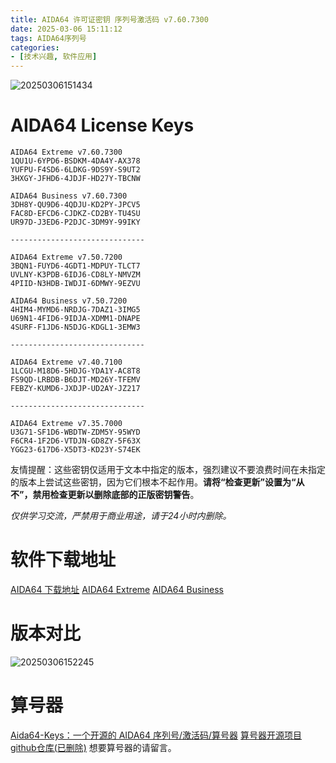 ```yaml
---
title: AIDA64 许可证密钥 序列号激活码 v7.60.7300
date: 2025-03-06 15:11:12
tags: AIDA64序列号
categories:
- [技术兴趣, 软件应用]
---
```

![20250306151434](https://raw.githubusercontent.com/shenguosai/MyPic/img/img/20250306151434.png)
<!--more-->
# AIDA64 License Keys
```
AIDA64 Extreme v7.60.7300
1QU1U-6YPD6-BSDKM-4DA4Y-AX378
YUFPU-F4SD6-6LDKG-9DS9Y-S9UT2
3HXGY-JFHD6-4JDJF-HD27Y-TBCNW

AIDA64 Business v7.60.7300
3DH8Y-QU9D6-4QDJU-KD2PY-JPCV5
FAC8D-EFCD6-CJDKZ-CD2BY-TU4SU
UR97D-J3ED6-P2DJC-3DM9Y-99IKY

------------------------------

AIDA64 Extreme v7.50.7200
3BQN1-FUYD6-4GDT1-MDPUY-TLCT7
UVLNY-K3PDB-6IDJ6-CD8LY-NMVZM
4PIID-N3HDB-IWDJI-6DMWY-9EZVU

AIDA64 Business v7.50.7200
4HIM4-MYMD6-NRDJG-7DAZ1-3IMG5
U69N1-4FID6-9IDJA-XDMM1-DNAPE
4SURF-F1JD6-N5DJG-KDGL1-3EMW3

------------------------------

AIDA64 Extreme v7.40.7100
1LCGU-M18D6-5HDJG-YDA1Y-AC8T8
FS9QD-LRBDB-B6DJT-MD26Y-TFEMV
FEBZY-KUMD6-JXDJP-UD2AY-JZ217

------------------------------

AIDA64 Extreme v7.35.7000
U3G71-SF1D6-WBDTW-ZDM5Y-95WYD
F6CR4-1F2D6-VTDJN-GD8ZY-5F63X
YGG23-617D6-X5DT3-KD23Y-S74EK
```

友情提醒：这些密钥仅适用于文本中指定的版本，强烈建议不要浪费时间在未指定的版本上尝试这些密钥，因为它们根本不起作用。**请将“检查更新”设置为“从不”，禁用检查更新以删除底部的正版密钥警告**。

*仅供学习交流，严禁用于商业用途，请于24小时内删除。*

# 软件下载地址
[AIDA64 下载地址](https://www.aida64.com/downloads)
[AIDA64 Extreme](https://download.aida64.com/aida64extreme760.zip)
[AIDA64 Business](https://download.aida64.com/aida64business760.zip)

# 版本对比
![20250306152245](https://raw.githubusercontent.com/shenguosai/MyPic/img/img/20250306152245.png)

# 算号器
[Aida64-Keys：一个开源的 AIDA64 序列号/激活码/算号器](https://www.extremexbb.com/aida64-keys/)
[算号器开源项目github仓库(已删除)](https://github.com/LeagueRaINi/Aida64-Keys)
想要算号器的请留言。